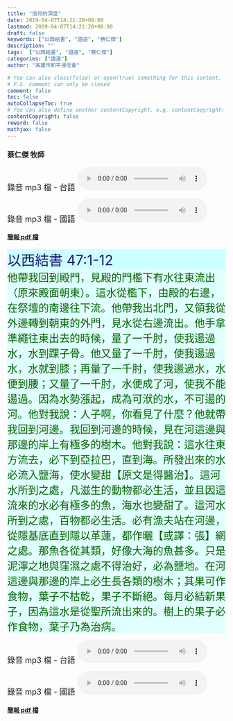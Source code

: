 ```yaml
---
title: "信仰的深度"
date: 2019-04-07T14:21:20+08:00
lastmod: 2019-04-07T14:21:20+08:00
draft: false
keywords: ["以西結書", "證道", "蔡仁傑"]
description: ""
tags:  ["以西結書", "證道", "蔡仁傑"]
categories: ["證道"]
author: "高雄市和平浸信會"

# You can also close(false) or open(true) something for this content.
# P.S. comment can only be closed
comment: false
toc: false
autoCollapseToc: true
# You can also define another contentCopyright. e.g. contentCopyright: "This is another copyright."
contentCopyright: false
reward: false
mathjax: false
---
```


### 蔡仁傑 牧師

<font size="4">錄音 mp3 檔 - 台語 </font>
<audio controls src="https://hbc.nctu.me/mp3-s/s20190407t.mp3"></audio>

<font size="4">錄音 mp3 檔 - 國語 </font>
<audio controls src="https://hbc.nctu.me/mp3-s/s20190407c.mp3"></audio>

#### [簡報 pdf 檔](/pdf-s/s20190407.pdf "信仰的深度")

<div style="background-color:#CCFFFF"><font size="6", color="#191970">
以西結書 47:1-12
</font>
</div>

<div style="background-color:#E0FFFF"><font size="5", color="#006400">
他帶我回到殿門，見殿的門檻下有水往東流出（原來殿面朝東）。這水從檻下，由殿的右邊，在祭壇的南邊往下流。他帶我出北門，又領我從外邊轉到朝東的外門，見水從右邊流出。他手拿準繩往東出去的時候，量了一千肘，使我逿過水，水到踝子骨。他又量了一千肘，使我逿過水，水就到膝；再量了一千肘，使我逿過水，水便到腰；又量了一千肘，水便成了河，使我不能逿過。因為水勢漲起，成為可洑的水，不可逿的河。他對我說：人子啊，你看見了什麼？他就帶我回到河邊。我回到河邊的時候，見在河這邊與那邊的岸上有極多的樹木。他對我說：這水往東方流去，必下到亞拉巴，直到海。所發出來的水必流入鹽海，使水變甜【原文是得醫治】。這河水所到之處，凡滋生的動物都必生活，並且因這流來的水必有極多的魚，海水也變甜了。這河水所到之處，百物都必生活。必有漁夫站在河邊，從隱基底直到隱以革蓮，都作曬【或譯：張】網之處。那魚各從其類，好像大海的魚甚多。只是泥濘之地與窪濕之處不得治好，必為鹽地。在河這邊與那邊的岸上必生長各類的樹木；其果可作食物，葉子不枯乾，果子不斷絕。每月必結新果子，因為這水是從聖所流出來的。樹上的果子必作食物，葉子乃為治病。
</font>
</div>

<font size="4">錄音 mp3 檔 - 台語 </font>
<audio controls src="https://hbc.nctu.me/mp3-s/s20190407t.mp3"></audio>

<font size="4">錄音 mp3 檔 - 國語 </font>
<audio controls src="https://hbc.nctu.me/mp3-s/s20190407c.mp3"></audio>

#### [簡報 pdf 檔](/pdf-s/s20190407.pdf "信仰的深度")